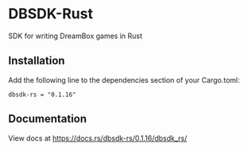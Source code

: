 # DBSDK-Rust
SDK for writing DreamBox games in Rust

## Installation
Add the following line to the dependencies section of your Cargo.toml:

```
dbsdk-rs = "0.1.16"
```

## Documentation
View docs at https://docs.rs/dbsdk-rs/0.1.16/dbsdk_rs/